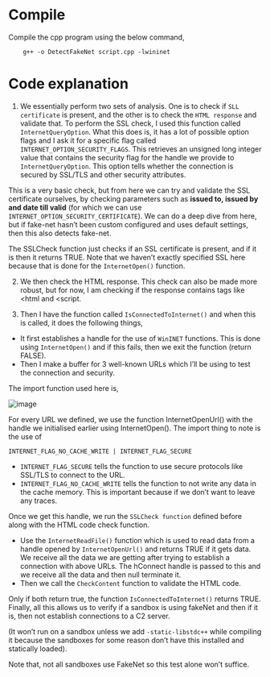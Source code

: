 # Compile
Compile the cpp program using the below command,

        g++ -o DetectFakeNet script.cpp -lwininet

# Code explanation

1.	We essentially perform two sets of analysis. One is to check if `SLL certificate` is present, and the other is to check the `HTML response` and validate that.
To perform the SSL check, I used this function called `InternetQueryOption`. What this does is, it has a lot of possible option flags and I ask it for a specific flag called `INTERNET_OPTION_SECURITY_FLAGS`. This retrieves an unsigned long integer value that contains the security flag for the handle we provide to `InternetQueryOption`. This option tells whether the connection is secured by SSL/TLS and other security attributes.

This is a very basic check, but from here we can try and validate the SSL certificate ourselves, by checking parameters such as **issued to, issued by and date till valid** (for which we can use `INTERNET_OPTION_SECURITY_CERTIFICATE`). We can do a deep dive from here, but if fake-net hasn’t been custom configured and uses default settings, then this also detects fake-net.

The SSLCheck function just checks if an SSL certificate is present, and if it is then it returns TRUE. Note that we haven’t exactly specified SSL here because that is done for the `InternetOpen()` function.

2.	We then check the HTML response. This check can also be made more robust, but for now, I am checking if the response contains tags like <html and <script. 

3.	Then I have the function called `IsConnectedToInternet()` and when this is called, it does the following things,

- It first establishes a handle for the use of `WinINET` functions. This is done using `InternetOpen()` and if this fails, then we exit the function (return FALSE).
- Then I make a buffer for 3 well-known URLs which I’ll be using to test the connection and security. 

The import function used here is,

![image](https://github.com/pUrGe12/Beep-AttackVector/assets/153343775/5625b2ea-478e-420e-b5f4-a53dfe58e77e)

For every URL we defined, we use the function InternetOpenUrl() with the handle we initialised earlier using InternetOpen(). The import thing to note is the use of 

    INTERNET_FLAG_NO_CACHE_WRITE | INTERNET_FLAG_SECURE

-	`INTERNET_FLAG_SECURE` tells the function to use secure protocols like SSL/TLS to connect to the URL.
-	`INTERNET_FLAG_NO_CACHE_WRITE` tells the function to not write any data in the cache memory. This is important because if we don’t want to leave any traces.

Once we get this handle, we run the `SSLCheck function` defined before along with the HTML code check function.

-	Use the `InternetReadFile()` function which is used to read data from a handle opened by `InternetOpenUrl()` and returns TRUE if it gets data. We receive all the data we are getting after trying to establish a connection with above URLs. The hConnect handle is passed to this and we receive all the data and then null terminate it.
-	Then we call the `CheckContent` function to validate the HTML code.

Only if both return true, the function `IsConnectedToInternet()` returns TRUE. Finally, all this allows us to verify if a sandbox is using fakeNet and then if it is, then not establish connections to a C2 server. 

(It won’t run on a sandbox unless we add `-static-libstdc++` while compiling it because the sandboxes for some reason don’t have this installed and statically loaded).

Note that, not all sandboxes use FakeNet so this test alone won’t suffice.
